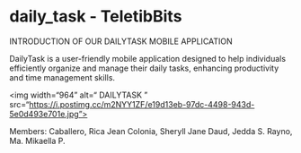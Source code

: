 # daily_task - TeletibBits

INTRODUCTION OF OUR DAILYTASK MOBILE APPLICATION 

DailyTask is a user-friendly mobile application designed to help individuals efficiently organize and manage their daily tasks, enhancing productivity and time management skills.

<img width=“964” alt=“ DAILYTASK ” src=“https://i.postimg.cc/m2NYY1ZF/e19d13eb-97dc-4498-943d-5e0d493e701e.jpg”>

Members:
Caballero, Rica Jean
Colonia, Sheryll Jane 
Daud, Jedda S.
Rayno, Ma. Mikaella P.

